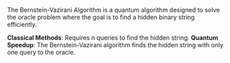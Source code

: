 The Bernstein-Vazirani Algorithm is a quantum algorithm designed to solve the oracle problem where the goal is to find a hidden binary string efficiently.

**Classical Methods**: Requires n queries to find the hidden string.
**Quantum Speedup**: The Bernstein-Vazirani algorithm finds the hidden string with only one query to the oracle.
